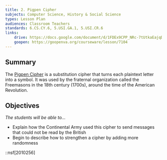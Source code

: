 ```yaml
---
title: 2. Pigpen Cipher
subjects: Computer Science, History & Social Science
types: Lesson Plan
audiences: Classroom Teachers
standards: 6.CS.CY.6, 5.USI.GA.1, 5.USI.CR.6
links:
    drive: https://docs.google.com/document/d/1FDEx9CPP_NRc-7tUtkaEajqDqyaW0U8RcZR52jvYHDo/edit#heading=h.joty0v63l5oi
    goopen: https://goopenva.org/courseware/lesson/7104
---
```


## Summary

The [Pigpen Cipher](https://www.desplaineshistory.org/funathome/pigpen-code) is a substitution cipher that turns each plaintext letter into a symbol. It was used by the fraternal organization called the Freemasons in the 18th century (1700s), around the time of the American Revolution. 

## Objectives

*The students will be able to...*

- Explain how the Continental Army used this cipher to send messages that could not be read by the British
- Begin to describe how to strengthen a cipher by adding more randomness

::nsf[2010256]